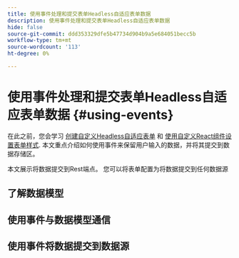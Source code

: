 ```yaml
---
title: 使用事件处理和提交表单Headless自适应表单数据
description: 使用事件处理和提交表单Headless自适应表单数据
hide: false
source-git-commit: ddd353329dfe5b47734d904b9a5e684051becc5b
workflow-type: tm+mt
source-wordcount: '113'
ht-degree: 0%

---
```



# 使用事件处理和提交表单Headless自适应表单数据 {#using-events}

在此之前，您会学习 [创建自定义Headless自适应表单](create-and-publish-a-headless-form.md) 和 [使用自定义React组件设置表单样式](use-google-material-ui-react-components-to-render-a-headless-form.md). 本文重点介绍如何使用事件来保留用户输入的数据，并将其提交到数据存储区。

本文展示将数据提交到Rest端点。 您可以将表单配置为将数据提交到任何数据源

## 了解数据模型



## 使用事件与数据模型通信

## 使用事件将数据提交到数据源
